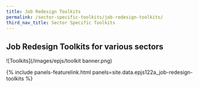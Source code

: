 ```yaml
---
title: Job Redesign Toolkits
permalink: /sector-specific-toolkits/job-redesign-toolkits/
third_nav_title: Sector Specific Toolkits
---
```


## Job Redesign Toolkits for various sectors

![Toolkits](/images/epjs/toolkit banner.png)

{% include panels-featurelink.html panels=site.data.epjs122a_job-redesign-toolkits %}
